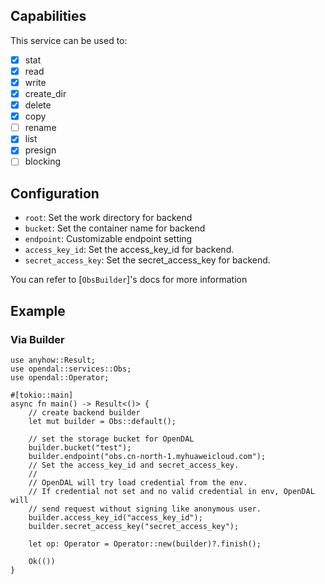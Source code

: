## Capabilities

This service can be used to:

- [x] stat
- [x] read
- [x] write
- [x] create_dir
- [x] delete
- [x] copy
- [ ] rename
- [x] list
- [x] presign
- [ ] blocking

## Configuration

- `root`: Set the work directory for backend
- `bucket`: Set the container name for backend
- `endpoint`: Customizable endpoint setting
- `access_key_id`: Set the access_key_id for backend.
- `secret_access_key`: Set the secret_access_key for backend.

You can refer to [`ObsBuilder`]'s docs for more information

## Example

### Via Builder

```rust,no_run
use anyhow::Result;
use opendal::services::Obs;
use opendal::Operator;

#[tokio::main]
async fn main() -> Result<()> {
    // create backend builder
    let mut builder = Obs::default();

    // set the storage bucket for OpenDAL
    builder.bucket("test");
    builder.endpoint("obs.cn-north-1.myhuaweicloud.com");
    // Set the access_key_id and secret_access_key.
    //
    // OpenDAL will try load credential from the env.
    // If credential not set and no valid credential in env, OpenDAL will
    // send request without signing like anonymous user.
    builder.access_key_id("access_key_id");
    builder.secret_access_key("secret_access_key");

    let op: Operator = Operator::new(builder)?.finish();

    Ok(())
}
```
